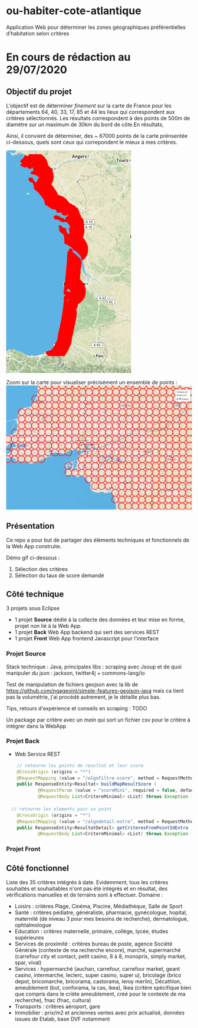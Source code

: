 # ou-habiter-cote-atlantique
Application Web pour déterminer les zones géographiques préférentielles d’habitation selon critères

# En cours de rédaction au 29/07/2020

## Objectif du projet
L'objectif est de déterminer *finement* sur la carte de France pour les départements 64, 40, 33, 17, 85 et 44 les lieux qui correspondent aux critères sélectionnés.
Les résultats correspondent à des points de 500m de diamètre sur un maximum de 30km du bord de côte.En résultats,

Ainsi, il convient de déterminer, des ~ 67000 points de la carte prénsentée ci-dessous, quels sont ceux qui correpondent le mieux à mes critères.

![image of the map all points](/screenshots/screenshot_map_all_points.png "Map avec tous les points de la carte")

Zoom sur la carte pour visualiser précisément un ensemble de points :
![image of the map all points](/screenshots/screenshot_map_all_points_detail_example.png "Zoom sur la map des points de résultat")

## Présentation 
Ce repo a pour but de partager des éléments techniques et fonctionnels de la Web App construite.

Démo gif ci-dessous :
  1. Sélection des critères
  2. Sélection du taux de score demandé

## Côté technique
3 projets sous Eclipse
  - 1 projet **Source** dédié à la collecte des données et leur mise en forme, projet non lié à la Web App.
  - 1 projet **Back** Web App backend qui sert des services REST
  - 1 projet **Front** Web App frontend Javascript pour l'interface
  
### Projet Source
Stack technique : Java, principales libs : scraping avec Jsoup et de quoi manipuler du json : jackson, twitter4j + commons-lang/io

Test de manipulation de fichiers geojson avec la lib de https://github.com/ngageoint/simple-features-geojson-java mais ca tient pas la volumétrie, j'ai procédé autrement, je le détaille plus bas.

Tips, retours d'expérience et conseils en scraping :
  TODO

Un package par critère avec un *main* qui sort un fichier csv pour le critère à intégrer dans la WebApp


### Projet Back
- Web Service REST
```Java
	// retourne les points de resultat et leur score
	@CrossOrigin (origins = "*")
	@RequestMapping (value = "/algofiltre-score", method = RequestMethod.POST)
	public ResponseEntity<Resultat> buildMapResultScore (
			@RequestParam (value = "scoreMini", required = false, defaultValue = "100") int scoreMini,
			@RequestBody List<CritereMinimal> cList) throws Exception {
      
  // retourne les elements pour un point
	@CrossOrigin (origins = "*")
	@RequestMapping (value = "/algodetail-extra", method = RequestMethod.POST)
	public ResponseEntity<ResultatDetail> getCriteresFromPointIdExtra (@RequestParam int pointId,
			@RequestBody List<CritereMinimal> cList) throws Exception {
```

### Projet Front

## Côté fonctionnel
Liste des 35 critères intégrés à date. 
Evidemment, tous les critères souhaités et souhaitables n'ont pas été intégrés et en résultat, des vérifications manuelles et de terrains sont à effectuer.
 Domaine :
  - Loisirs : critères Plage, Cinéma, Piscine, Médiathèque, Salle de Sport
  - Santé : critères pédiatre, généraliste, pharmacie, gynécologue, hopital, maternité (de niveau 3 pour mes besoins de recherche), dermatologue, ophtalmologue
  - Education : critères maternelle, primaire, collège, lycée, études supérieures
  - Services de proximité : critères bureau de poste, agence Société Générale (contexte de ma recherche encore), marché, supermarché (carrefour city et contact, petit casino, 8 à 8, monoprix, simply market, spar, vival)
  - Services : hypermarché (auchan, carrefour, carrefour market, geant casino, intermarche, leclerc, super casino, super u), bricolage (brico depot, bricomarche, bricorama, castorama, leroy merlin), Décathlon, ameublement (but, conforama, la cas, ikea), Ikea (critère spécifique bien que compris dans le criète ameublement, créé pour le contexte de ma recherche), fnac (fnac, cultura)
  - Transports : critères aéroport, gare
  - Immobilier : prix/m2 et anciennes ventes avec prix actualisé, données issues de Etalab, base DVF notamment
  
  
  

